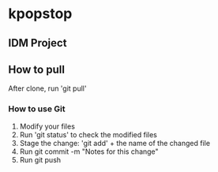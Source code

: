 # kpopstop

## IDM Project

## How to pull
After clone, run 'git pull'

### How to use Git
1. Modify your files
2. Run 'git status' to check the modified files
3. Stage the change: 'git add' + the name of the changed file
4. Run git commit -m "Notes for this change"
5. Run git push


